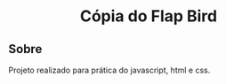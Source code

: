 <h1 align="center">Cópia do Flap Bird</h1>

## Sobre

Projeto realizado para prática do javascript, html e css.
